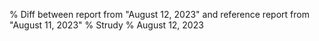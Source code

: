 % Diff between report from "August 12, 2023" and reference report from "August 11, 2023"
% Strudy
% August 12, 2023


